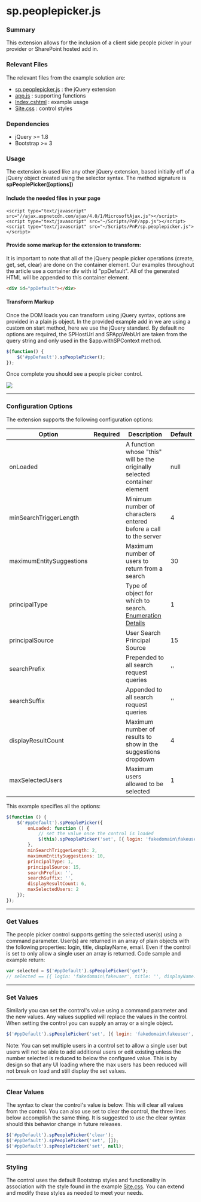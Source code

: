 # sp.peoplepicker.js #

### Summary ###

This extension allows for the inclusion of a client side people picker in your provider or SharePoint hosted add in.

### Relevant Files ###

The relevant files from the example solution are:

- [sp.peoplepicker.js](Core.JQueryWeb/Scripts/PnP/sp.peoplepicker.js) : the jQuery extension
- [app.js](Core.JQueryWeb/Scripts/PnP/app.js) : supporting functions
- [Index.cshtml](Core.JQueryWeb/Views/Home/Index.cshtml) : example usage
- [Site.css](Core.JQueryWeb/Content/Site.css) : control styles

### Dependencies ###

- jQuery >= 1.8
- Bootstrap >= 3

### Usage ###

The extension is used like any other jQuery extension, based initially off of a jQuery object created using the selector syntax. The method signature is **spPeoplePicker([options])**

#### Include the needed files in your page ####

```ASPX
<script type="text/javascript" src="//ajax.aspnetcdn.com/ajax/4.0/1/MicrosoftAjax.js"></script>
<script type="text/javascript" src="~/Scripts/PnP/app.js"></script>
<script type="text/javascript" src="~/Scripts/PnP/sp.peoplepicker.js"></script>
```

#### Provide some markup for the extension to transform: ####

It is important to note that all of the jQuery people picker operations (create, get, set, clear) are done on the container element. Our examples throughout the article use a container div with id "ppDefault". All of the generated HTML will be appended to this container element.


```HTML
<div id="ppDefault"></div>
```

#### Transform Markup ####

Once the DOM loads you can transform using jQuery syntax, options are provided in a plain js object. In the provided example add in we are using a custom on start method, here we use the jQuery standard. By default no options are required, the SPHostUrl and SPAppWebUrl are taken from the query string and only used in the $app.withSPContext method.

```JavaScript
$(function() {
    $('#ppDefault').spPeoplePicker();
});
```

Once complete you should see a people picker control.

![](http://i.imgur.com/cpeP4aS.png)

----------

### Configuration Options ###

The extension supports the following configuration options:

**Option** | **Required** | **Description** | **Default**
---- | ---- | ---- | ----
onLoaded |  | A function whose "this" will be the originally selected container element | null
minSearchTriggerLength |  | Minimum number of characters entered before a call to the server | 4
maximumEntitySuggestions |  | Maximum number of users to return from a search | 30
principalType |  | Type of object for which to search. [Enumeration Details](http://msdn.microsoft.com/en-us/library/office/microsoft.sharepoint.client.utilities.principaltype.aspx) | 1
principalSource |  | User Search Principal Source | 15
searchPrefix |  | Prepended to all search request queries | ''
searchSuffix |  | Appended to all search request queries | ''
displayResultCount |  | Maximum number of results to show in the suggestions dropdown | 4
maxSelectedUsers |  | Maximum users allowed to be selected | 1

This example specifies all the options:

```JavaScript
$(function () {
    $('#ppDefault').spPeoplePicker({
        onLoaded: function () {
            // set the value once the control is loaded
            $(this).spPeoplePicker('set', [{ login: 'fakedomain\fakeuser', title: '', displayName: 'Fake User', email: 'fake.user@fakedomain.com' }]);
        },
        minSearchTriggerLength: 2,
        maximumEntitySuggestions: 10,
        principalType: 1,
        principalSource: 15,
        searchPrefix: '',
        searchSuffix: '',
        displayResultCount: 6,
        maxSelectedUsers: 2
    });
});
```

----------

### Get Values ###

The people picker control supports getting the selected user(s) using a command parameter. User(s) are returned in an array of plain objects with the following properties: login, title, displayName, email. Even if the control is set to only allow a single user an array is returned. Code sample and example return:

```JavaScript
var selected = $('#ppDefault').spPeoplePicker('get');
// selected == [{ login: 'fakedomain\fakeuser', title: '', displayName: 'Fake User', email: 'fake.user@fakedomain.com' }]
```

----------

### Set Values ###

Similarly you can set the control's value using a command parameter and the new values. Any values supplied will replace the values in the control. When setting the control you can supply an array or a single object.

```JavaScript
$('#ppDefault').spPeoplePicker('set', [{ login: 'fakedomain\fakeuser', title: '', displayName: 'Fake User', email: 'fake.user@fakedomain.com' }]);
```

Note: You can set multiple users in a control set to allow a single user but users will not be able to add additional users or edit existing unless the number selected is reduced to below the configured value. This is by design so that any UI loading where the max users has been reduced will not break on load and still display the set values.

----------

### Clear Values ###

The syntax to clear the control's value is below. This will clear all values from the control. You can also use set to clear the control, the three lines below accomplish the same thing. It is suggested to use the clear syntax should this behavior change in future releases.

```JavaScript
$('#ppDefault').spPeoplePicker('clear');
$('#ppDefault').spPeoplePicker('set', []);
$('#ppDefault').spPeoplePicker('set', null);
```

----------

### Styling ###

The control uses the default Bootstrap styles and functionality in association with the style found in the example [Site.css](Core.JQueryWeb/Content/Site.css). You can extend and modify these styles as needed to meet your needs.





